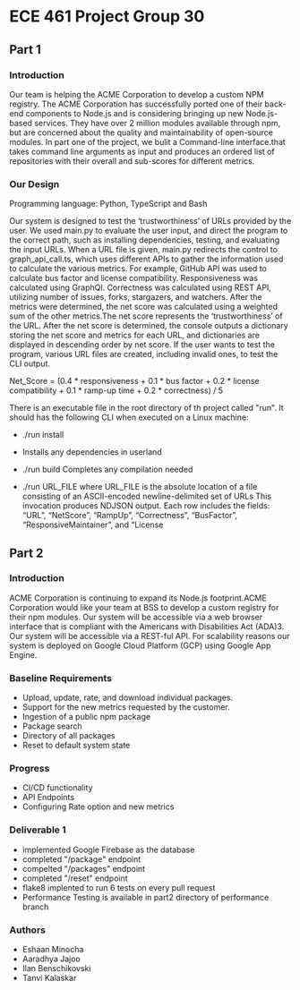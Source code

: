 # ECE 461 Project Group 30

## Part 1 

### Introduction
Our team is helping the ACME Corporation to develop a custom NPM registry. The ACME Corporation has successfully ported one of their back-end components to Node.js and is considering bringing up new Node.js-based services. They have over 2 million modules available through npm, but are concerned about the quality and maintainability of open-source modules. In part one of the project, we bulit a Command-line interface.that takes command line arguments as input and produces an ordered list of repositories with their overall and sub-scores for different metrics. 
### Our Design

 Programming language: Python, TypeScript and Bash
 
 Our system is designed to test the ‘trustworthiness’ of URLs provided by the user. 
We used main.py to evaluate the user input, and direct the program to the correct path, such as installing dependencies, testing, and evaluating the input URLs. When a URL file is given, main.py redirects the control to graph_api_call.ts, which uses different APIs  to gather the information used to calculate the various metrics. For example, GitHub API was used to calculate bus factor and license compatibility. Responsiveness was calculated using GraphQl. Correctness was calculated using REST API, utilizing number of issues, forks, stargazers, and watchers. After the metrics were determined, the net score was calculated using a weighted sum of the other metrics.The net score represents the ‘trustworthiness’ of the URL.  After the net score is determined, the console outputs a dictionary storing the net score and metrics for each URL, and dictionaries are displayed in descending order by net score. If the user wants to test the program, various URL files are created, including invalid ones, to test the CLI output.

 Net_Score = (0.4 * responsiveness + 0.1 * bus factor + 0.2 * license compatibility + 0.1 * ramp-up time + 0.2 * correctness) /  5
 
 There is an executable file in the root directory of th project called "run".
 It should has the following CLI when executed on a Linux machine:
 
- ./run install
- Installs any dependencies in userland
 
- ./run build
   Completes any compilation needed
 
- ./run URL_FILE
 where URL_FILE is the absolute location of a file consisting of an ASCII-encoded newline-delimited set of URLs
 This invocation produces NDJSON output. Each row includes the fields: “URL”, “NetScore”, “RampUp”, “Correctness”, “BusFactor”, “ResponsiveMaintainer”, and “License
 
 ## Part 2
 
 ### Introduction
 ACME Corporation is continuing to expand its Node.js footprint.ACME Corporation would like your team at BSS to develop a custom registry
for their npm modules. Our system will be accessible via a web browser interface that is compliant with the Americans with Disabilities Act (ADA)3. Our system will be accessible via a REST-ful API. For scalability reasons our system is deployed on Google Cloud Platform (GCP) using Google App Engine.

### Baseline Requirements 
- Upload, update, rate, and download individual packages.
- Support for the new metrics requested by the customer.
- Ingestion of a public npm package 
- Package search
- Directory of all packages
- Reset to default system state

### Progress
- CI/CD functionality
-  API Endpoints
-  Configuring Rate option and new metrics
 
### Deliverable 1
- implemented Google Firebase as the database
- completed "/package" endpoint
- compelted "/packages" endpoint
- completed "/reset" endpoint
- flake8 implented to run 6 tests on every pull request
- Performance Testing is available in part2 directory of performance branch

### Authors
- Eshaan Minocha
- Aaradhya Jajoo
- Ilan Benschikovski
- Tanvi Kalaskar 


